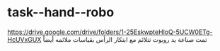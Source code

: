 # task--hand--robo
https://drive.google.com/drive/folders/1-25EskwpteHloQ-5UCW0ETg-HcUVxGUX
تمت صناعة يد روبوت تتلائم مع ابتكار الرأس بقياسات ملائمه أيضاً 
